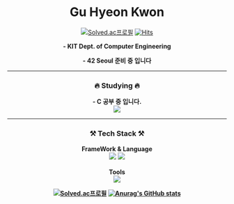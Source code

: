 <h1 align="center">Gu Hyeon Kwon</h1>

<div align="center">
 
 [![Solved.ac프로필](http://mazassumnida.wtf/api/mini/generate_badge?boj=gu9210)](https://solved.ac/gu9210)
 [![Hits](https://hits.seeyoufarm.com/api/count/incr/badge.svg?url=https%3A%2F%2Fgithub.com%2Fkoomin1227%2Fkoomin1227%2Fedit%2Fmain%2FREADME.md&count_bg=%2379C83D&title_bg=%23555555&icon=&icon_color=%23E7E7E7&title=hits&edge_flat=false)](https://hits.seeyoufarm.com)
</div>


<div align="center">
 <p><b>- KIT Dept. of Computer Engineering
 <p>- 42 Seoul 준비 중 입니다<p>
</div>
  
<hr />

<section align="center">
 <h3>🔥 Studying 🔥</h3>
 - C 공부 중 입니다.
 <div>
 <img src="https://img.shields.io/badge/C-A8B9CC?style=flat&logo=C&logoColor=white"/>
 </div> 
</section>
  
<hr /> 
<section align="center">
 <h3>⚒️ Tech Stack ⚒️</h3>
 <b>FrameWork & Language</b>
 <div>
 
 </div> 

 <div>
  <img src="https://img.shields.io/badge/Python-3776AB?style=flat&logo=Python&logoColor=white"/>
  <img src="https://img.shields.io/badge/C-A8B9CC?style=flat&logo=C&logoColor=white"/>
  
 </div>
 <br>
 <b>Tools</b>
 <div>
  <img src="https://img.shields.io/badge/Git-F05032?style=flat&logo=Git&logoColor=white"/>
 </div>
</section>
  

<div align="center">
 
<div> 
 
 
 [![Solved.ac프로필](http://mazassumnida.wtf/api/v2/generate_badge?boj=gu9210)](https://solved.ac/gu9210)
 [![Anurag's GitHub stats](https://github-readme-stats.vercel.app/api?username=9yippee)](https://github.com/anuraghazra/github-readme-stats)

 
</div>


 <!---
 뱃지 작성 코드
https://simpleicons.org/?q=rea      <-아이콘 웹주소
 <img src="https://img.shields.io/badge/ - ?style=flat&logo= &logoColor=white"/>
 <img src="https://img.shields.io/badge/이름-색상코드?style=flat&logo=로고명&logoColor=로고색"/>
 
—>

<!—
koomin1227/koomin1227 is a ✨ special ✨ repository because its `README.md` (this file) appears on your GitHub profile.
You can click the Preview link to take a look at your changes.
—>
